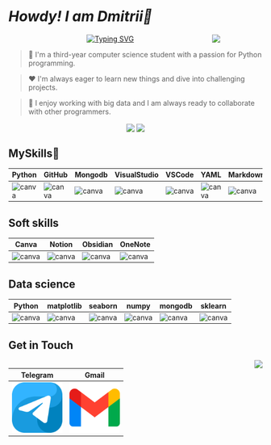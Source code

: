 # *Howdy! I am Dmitrii🤘*

  
<img align='right' width=100 src='https://user-images.githubusercontent.com/5713670/87202985-820dcb80-c2b6-11ea-9f56-7ec461c497c3.gif'>
<div align="center">
  
[![Typing SVG](https://readme-typing-svg.demolab.com?font=Cinzel&size=50&pause=1000&color=F72A1E&center=true&vCenter=true&width=666&height=77&lines=Get+a+critical+success)](https://git.io/typing-svg)

</div>

>🎯 I'm a third-year computer science student with a passion for Python programming.

>❤ I'm always eager to learn new things and dive into challenging projects.

>🧩 I enjoy working with big data and I am always ready to collaborate with other programmers.

<p align="center">
  <img align='center' src="https://streak-stats.demolab.com?user=Hard-Pacific&theme=dark&hide_border=true&card_width=800&card_height=300&background=0A0E12&ring=268A38)](https://git.io/streak-stats"/>
  <img align='center' src="https://leetcard.jacoblin.cool/LeeDmitrii?theme=dark&font=Roboto%20Mono&width=550&height=200&background=0A0E12&animation=true&ext=activity"/>

</p>

## MySkills🥞
|Python|GitHub|Mongodb|VisualStudio|VSCode|YAML|Markdown|
|-----|------|------|------|------|------|------|
|![canva](https://go-skill-icons.vercel.app/api/icons?i=py)|![canva](https://go-skill-icons.vercel.app/api/icons?i=github)|![canva](https://go-skill-icons.vercel.app/api/icons?i=mongodb)|![canva](https://go-skill-icons.vercel.app/api/icons?i=visualstudio)|![canva](https://go-skill-icons.vercel.app/api/icons?i=vscode)|![canva](https://go-skill-icons.vercel.app/api/icons?i=yaml)|![canva](https://go-skill-icons.vercel.app/api/icons?i=markdown)|\

## Soft skills
|Canva|Notion|Obsidian|OneNote|
|-----|------|------|------|
|![canva](https://go-skill-icons.vercel.app/api/icons?i=canva)|![canva](https://go-skill-icons.vercel.app/api/icons?i=notion)|![canva](https://go-skill-icons.vercel.app/api/icons?i=obsidian)|![canva](https://go-skill-icons.vercel.app/api/icons?i=onenote)|

## Data science
|Python|matplotlib|seaborn|numpy|mongodb|sklearn|
|-----|------|------|------|------|------|
|![canva](https://go-skill-icons.vercel.app/api/icons?i=py)|![canva](https://go-skill-icons.vercel.app/api/icons?i=matplotlib)|![canva](https://go-skill-icons.vercel.app/api/icons?i=seaborn)|![canva](https://go-skill-icons.vercel.app/api/icons?i=numpy)|![canva](https://go-skill-icons.vercel.app/api/icons?i=mongodb)|![canva](https://go-skill-icons.vercel.app/api/icons?i=sklearn)|

## Get in Touch
<img align='right' src='https://goo.su/P8IJrv'>

|Telegram|Gmail|
|--------|-----|
|[<img src="https://github.com/Hard-Pacific/Hard-Pacific/blob/main/assets/telegram_icon.png" width="100"/>](https://t.me/HardPacific)|[<img src="https://github.com/Hard-Pacific/Hard-Pacific/blob/main/assets/gmail_icon.png" width="100"/>](https://leedmytriy@gmail.com)|



